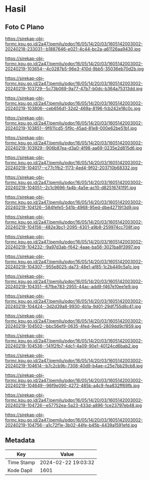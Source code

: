 # Hasil

## Foto C Plano

https://sirekap-obj-formc.kpu.go.id/2a47/pemilu/pdpr/16/05/14/20/03/1605142003002-20240218-233031--b1887646-e021-4c44-bc2a-a61126aa9430.jpg

https://sirekap-obj-formc.kpu.go.id/2a47/pemilu/pdpr/16/05/14/20/03/1605142003002-20240219-103654--4c0287b5-96e3-410d-9bb5-35036eb70d2b.jpg

https://sirekap-obj-formc.kpu.go.id/2a47/pemilu/pdpr/16/05/14/20/03/1605142003002-20240219-103729--5c73b069-9a77-47b7-b0dc-b364a75313dd.jpg

https://sirekap-obj-formc.kpu.go.id/2a47/pemilu/pdpr/16/05/14/20/03/1605142003002-20240219-103806--ceb656d1-32d2-469a-8196-fcb242e18c0c.jpg

https://sirekap-obj-formc.kpu.go.id/2a47/pemilu/pdpr/16/05/14/20/03/1605142003002-20240219-103851--9f611cd5-5f9c-45ad-81e8-000e62be51b1.jpg

https://sirekap-obj-formc.kpu.go.id/2a47/pemilu/pdpr/16/05/14/20/03/1605142003002-20240219-103929--906b87ea-d3a0-4f98-aa69-0235e2d815d6.jpg

https://sirekap-obj-formc.kpu.go.id/2a47/pemilu/pdpr/16/05/14/20/03/1605142003002-20240219-104017--c77c1fb2-1173-4ed4-9f02-203710b68332.jpg

https://sirekap-obj-formc.kpu.go.id/2a47/pemilu/pdpr/16/05/14/20/03/1605142003002-20240219-104051--2c1c9696-fa4b-4a5e-ac10-d82516741f91.jpg

https://sirekap-obj-formc.kpu.go.id/2a47/pemilu/pdpr/16/05/14/20/03/1605142003002-20240219-104126--584fefe5-541b-4968-95ed-dbe4271913d9.jpg

https://sirekap-obj-formc.kpu.go.id/2a47/pemilu/pdpr/16/05/14/20/03/1605142003002-20240219-104156--482e3bc1-2095-4301-a9b8-259974cc708f.jpg

https://sirekap-obj-formc.kpu.go.id/2a47/pemilu/pdpr/16/05/14/20/03/1605142003002-20240219-104232--9a97d3ab-f642-4aae-ba56-3021ba8f3997.jpg

https://sirekap-obj-formc.kpu.go.id/2a47/pemilu/pdpr/16/05/14/20/03/1605142003002-20240219-104307--955e8025-da73-48e1-af85-1c2b449c5a1c.jpg

https://sirekap-obj-formc.kpu.go.id/2a47/pemilu/pdpr/16/05/14/20/03/1605142003002-20240219-104351--67fbe783-2955-44ac-add9-f467e10ee1e9.jpg

https://sirekap-obj-formc.kpu.go.id/2a47/pemilu/pdpr/16/05/14/20/03/1605142003002-20240219-104424--3d2d39a8-9930-4b1a-9d01-29df755d8c41.jpg

https://sirekap-obj-formc.kpu.go.id/2a47/pemilu/pdpr/16/05/14/20/03/1605142003002-20240219-104502--bbc56ef9-0635-4fed-9ee5-2809dd9cf859.jpg

https://sirekap-obj-formc.kpu.go.id/2a47/pemilu/pdpr/16/05/14/20/03/1605142003002-20240219-104536--141f2fb7-4dc1-4a09-90e1-40124cd6bab2.jpg

https://sirekap-obj-formc.kpu.go.id/2a47/pemilu/pdpr/16/05/14/20/03/1605142003002-20240219-104614--b7c2cb9b-7308-40d9-b4ae-c25e7bb29cb8.jpg

https://sirekap-obj-formc.kpu.go.id/2a47/pemilu/pdpr/16/05/14/20/03/1605142003002-20240219-104649--96f9e090-4272-485b-a4c9-fea832ff69fb.jpg

https://sirekap-obj-formc.kpu.go.id/2a47/pemilu/pdpr/16/05/14/20/03/1605142003002-20240219-104726--e57752ea-5a23-433d-a896-1ce23797eb48.jpg

https://sirekap-obj-formc.kpu.go.id/2a47/pemilu/pdpr/16/05/14/20/03/1605142003002-20240219-104756--a1c72f1e-3b02-44fe-b45b-4439a1591efd.jpg


## Metadata

| Key        | Value               |
| ---------- | ------------------- |
| Time Stamp | 2024-02-22 19:03:32 |
| Kode Dapil | 1601                |



